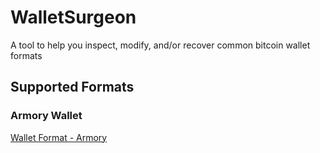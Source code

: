 # WalletSurgeon
A tool to help you inspect, modify, and/or recover common bitcoin wallet formats



## Supported Formats


### Armory Wallet

[Wallet Format - Armory](https://bitcoinarmory.com/wallet-format/)
